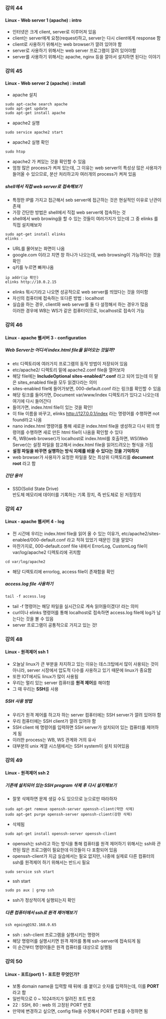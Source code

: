 ### 강의 44
#### Linux - Web server 1 (apache) : intro
* 인터넷은 크게 client, server로 이루어져 있음
* client는 server에게 요청(request)하고, server는 다시 client에게 response 함
* client로 사용하기 위해서는 web browser가 깔려 있어야 함
* server로 사용하기 위해서는 web server 프로그램이 깔려 있어야함
* server를 사용하기 위해서는 apache, nginx 등을 깔아서 설치하면 된다는 이야기

### 강의 45
#### Linux - Web server 2 (apache) : install
* apache 설치
~~~
sudo apt-cache search apache
sudo apt-get update
sudo apt-get install apache
~~~
* apache2 실행
~~~
sudo service apache2 start
~~~
* apache2 실행 확인
~~~
sudo htop
~~~
* apache2 가 켜있는 것을 확인할 수 있음
* 엄청 많은 process가 켜져 있는데, 그 이유는 web server의 특성상
많은 사용자가 들어올 수 있으므로, 분산 처리하고자 여러개의 process가 켜져 있음

##### shell에서 직접 web server로 접속해보기
* 특정한 IP를 가지고 접근해서 seb server에 접근하는 것은 현실적인 이유로 난관이 존재
* 가장 간단한 방법은 shell에서 직접 web server에 접속하는 것
* shell에서 web browing을 할 수 있는 것들이 여러가지가 있는데 그 중 elinks 를 직접 설치해보자
~~~
sudo apt-get install elinks
elinks -
~~~
* URL를 물어보는 화면이 나옴
* google.com 이라고 치면 창 하나가 나오는데, web browsing이 가능하다는 것을 확인
* q키를 누르면 빠져나옴

~~~
ip addr(ip 확인)
elinks http://10.0.2.15
~~~
* elinks 뭐시기라고 나오면 성공적으로 web server를 띄었다는 것을 의미함
* 자신의 컴퓨터에 접속하는 또다른 방법 : localhost
* 실습을 하는 경우, client와 web server를 둘 다 설정해서 하는 경우가 많음  
이러한 경우에 WB는 WS가 같은 컴퓨터이므로, localhost로 접속이 가능

### 강의 46
#### Linux - apache 웹서버 3 - configuration
##### Web Server는 어디서 index.html file을 읽어오는 것일까?
* etc 디렉토리에 여러가지 프로그램의 동작 방법이 저장되어 있음
* etc/apache2/ 디렉토리 밑에 apache2.conf file을 열어보자
* 해당 file에는 <b/>IncludeOptional sites-enabled/*.conf</b> 라고 되어 있는데 이 말은 sites_enabled file을 모두 읽겠다라는 의미  
* sites-enabled file에 들어가보면, 000-default.conf 라는 링크를 확인할 수 있음
* 해당 링크를 들어가면, Document var/www/index 디렉토리가 있다고 나오는데 여기에 다시 들어간다
* 들어가면, index.html file이 있는 것을 확인!
* 이 file 이름을 바꾸고, elinks http://127.0.0.1/index 라는 명령어를 수행하면 not found라고 나옴
* nano index.html 명령어를 통해 새로운 index.html file을 생성하고 다시 위의 명령어를 수행하면  새로 만든 html file이 나옴을 확인할 수 있다
* 즉, WB(web browser)가 localhost로 index.html를 호출하면, WS(Web Server)는 설정 파일을 참고해서 index.html file을 읽어드려오는 형식을 가짐
* <b/>설정 파일을 바꾸면 실행하는 방식 자체를 바꿀 수 있다는 것을 기억하자</b>
* web browser가 사용자가 요청한 파일을 찾는 최상위 디렉토리를 <b/>document root</b> 라고 함
##### 간단 용어
* SSD(Solid State Drive)  
반도체 메모리에 데이터를 기록하는 기록 장치, 즉 반도체로 된 저장장치

### 강의 47
#### Linux - apache 웹서버 4 - log
* 전 시간에 우리는 index.html file을 읽어 올 수 있는 이유가, etc/apache2/sites-enabled/000-default.conf 라고 적혀 있었기 때문인 것을 알았다
* 마찬가지로, 000-default.conf file 내에서  ErrorLog, CustomLog file이 var/log/apache2 디렉토리에 귀치함
~~~
cd var/log/apache2
~~~
* 해당 디렉토리에 errorlog, access file이 존재함을 확인

##### access.log file 사용하기
~~~
tail -f access.log
~~~
* tail -f 명령어는 해당 파일을 실시간으로 계속 읽어들이겠다! 라는 의미
* curl이나 elinks 명령어를 통해 localhost로 접속하면 access.log file에 log가 남는다는 것을 볼 수 있음
* server 프로그램이 공통적으로 가지고 있는 것!

### 강의 48
#### Linux - 원격제어 ssh 1
* 오늘날 linux가 큰 부분을 차지하고 있는 이유는 데스크탑에서 많이 사용되는 것이 아니라, server 시장에서 압도적 다수를 사용하고 있기 때문에 linux가 중요함
* 또한 IOT에서도 linux가 많이 사용됨
* 우리는 멀리 있는 server 컴퓨터를 <b/>원격 제어</b>를 해야함
* 그 때 우리는 <b/>SSH</b>를 사용
##### SSH 사용 방법
* 우리가 원격 제어를 하고자 하는 server 컴퓨터에는 SSH server가 깔려 있어야 함
* 우리 컴퓨터에는 SSH client가 깔려 있어야 함
* SSH client 에 명령어를 입력하면 SSH server가 설치되어 있는 컴퓨터를 제어하게 됨
* 이러한 process는 WB, WS 관계와 거의 유사
* 대부분의 unix 계열 시스템에서는 SSH system이 설치 되어있음

### 강의 49
#### Linux - 원격제어 ssh 2
##### 기존에 설치되어 있는 SSH program 삭제 후 다시 설치해보기
* 잘못 삭제하면 문제 생길 수도 있으므로 눈으로만 따라하자
~~~
sudo apt-get remove openssh-server openssh-client(약한 삭제)
sudo apt-get purge openssh-server openssh-client(강한 삭제)
~~~
* 삭제됨
~~~
sudo apt-get install openssh-server openssh-client
~~~
* openssh는 ssh라고 하는 방식을 통해 컴퓨터를 원격 제어하기 위해서는 ssh와 관련된 많은 프로그램이 필요한데 이것들이 다 포함되어 있음
* openssh-client가 지금 실습에서는 필요 없지만, 나중에 실제로 다른 컴퓨터의 ssh를 원격제어 하기 위해서는 반드시 필요
~~~
sudo service ssh start
~~~
* ssh start
~~~
sudo ps aux | grep ssh
~~~
* ssh가 정상적이게 실행되는지 확인
##### 다른 컴퓨터에서 ssh로 원격 제어해보기
~~~
ssh egoing@192.168.0.65
~~~
* ssh : ssh-client 프로그램을 실행시키는 명령어
* 해당 명령어를 실행시키면 원격 제어를 통해 ssh-server에 접속되게 됨
* 이 순간부터 명령어들은 원격 컴퓨터를 대상으로 실행됨

### 강의 50
#### Linux - 포트(port) 1 - 포트란 무엇인가?
* 보통 domain name을 입력할 때 뒤에 :를 붙이고 숫자를 입력하는데, 이를 <b/>PORT</b> 라고 함
* 일반적으로 0 ~ 1024까지가 알려진 포트 번호
* 22 : SSH, 80 : web 의 고정된 PORT 번호
* 만약에 변경하고 싶으면, config file을 수정해서 PORT 번호를 수정하면 됨
